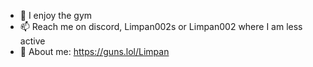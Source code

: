 - 👀 I enjoy the gym
- 📫 Reach me on discord, Limpan002s or Limpan002 where I am less active
- 📖 About me: https://guns.lol/Limpan
